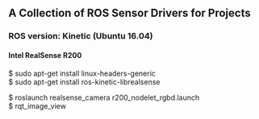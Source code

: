 ## A Collection of ROS Sensor Drivers for Projects 

### ROS version: Kinetic (Ubuntu 16.04)

#### Intel RealSense R200

$ sudo apt-get install linux-headers-generic  
$ sudo apt-get install ros-kinetic-librealsense  
  
$ roslaunch realsense_camera r200_nodelet_rgbd.launch  
$ rqt_image_view  
